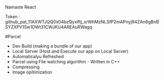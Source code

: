 Namaste React

Token : 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

#Parcel
 - Dev Build (making a bundle of our app)
 - Local Server (Host and Execute our app on Local Server)
 - Automaticalyu Refreshed
 - Parcel using File watching algorithm  - Written in C++
 - Compressing
 - Image opitimization